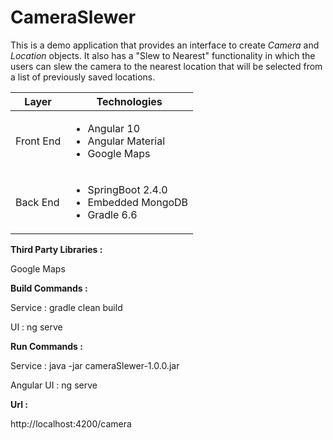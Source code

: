 # CameraSlewer

This is a demo application that provides an interface to create <em>Camera</em> and <em>Location</em> objects. It also has a "Slew to Nearest" functionality in which the users can slew the camera to the nearest location that will be selected from a list of previously saved locations. 

| Layer | Technologies |
|-|-|
| Front End | <ul><li>Angular 10</li><li>Angular Material</li><li>Google Maps</li></ul> |
| Back End | <ul><li>SpringBoot 2.4.0</li><li>Embedded MongoDB</li><li>Gradle 6.6</li></ul> | 
 


**Third Party Libraries :**

Google Maps

**Build Commands :**

Service : gradle clean build

UI : ng serve


**Run Commands :**

Service : java -jar cameraSlewer-1.0.0.jar

Angular UI : ng serve

**Url :**

http://localhost:4200/camera










